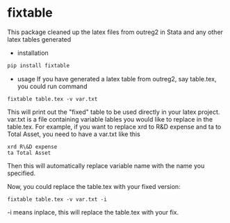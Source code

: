# fixtable
This package cleaned up the latex files from outreg2 in Stata and any other latex tables generated

- installation
```bash
pip install fixtable
```

- usage
If you have generated a latex table from outreg2, say table.tex, you could run command

```
fixtable table.tex -v var.txt
```
This will print out the "fixed" table to be used directly in your latex project. var.txt is a file containing variable lables you would like to replace in the table.tex. For example, if you want to replace xrd to R\&D expense and ta to Total Asset, you need to have a var.txt like this
```
xrd R\&D expense
ta Total Asset
```
Then this will automatically replace variable name with the name you specified.

Now, you could replace the table.tex with your fixed version:
```
fixtable table.tex -v var.txt -i
```
-i means inplace, this will replace the table.tex with your fix.


